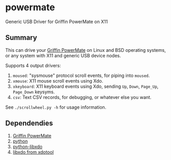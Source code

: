 # powermate
Generic USB Driver for Griffin PowerMate on X11

## Summary
This can drive your [Griffin PowerMate](https://www.amazon.com/Griffin-Technology-NA16029-Multimedia-Controller/dp/B003VWU2WA/) on Linux and BSD operating systems, or any system with X11 and generic USB device nodes.

Supports 4 output drivers: 
1. `moused`: "sysmouse" protocol scroll events, for piping into `moused`.
2. `xmouse`: X11 mouse scroll events using Xdo.
3. `xkeyboard`: X11 keyboard events using Xdo, sending `Up`, `Down`, `Page_Up`, `Page_Down` keysyms.
4. `csv`: Text CSV records, for debugging, or whatever else you want.

See `./scrollwheel.py -h` for usage information.

## Dependendies
1. [Griffin PowerMate](https://www.amazon.com/Griffin-Technology-NA16029-Multimedia-Controller/dp/B003VWU2WA/)
2. [python](https://python.org/)
3. [python-libxdo](https://pypi.python.org/pypi/python-libxdo/)
4. [libxdo from xdotool](https://github.com/jordansissel/xdotool)
